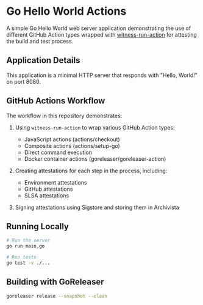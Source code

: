 # Go Hello World Actions

A simple Go Hello World web server application demonstrating the use of different GitHub Action types wrapped with [witness-run-action](https://github.com/testifysec/witness-run-action) for attesting the build and test process.

## Application Details

This application is a minimal HTTP server that responds with "Hello, World!" on port 8080.

## GitHub Actions Workflow

The workflow in this repository demonstrates:

1. Using `witness-run-action` to wrap various GitHub Action types:
   - JavaScript actions (actions/checkout)
   - Composite actions (actions/setup-go)
   - Direct command execution
   - Docker container actions (goreleaser/goreleaser-action)

2. Creating attestations for each step in the process, including:
   - Environment attestations
   - GitHub attestations
   - SLSA attestations

3. Signing attestations using Sigstore and storing them in Archivista

## Running Locally

```bash
# Run the server
go run main.go

# Run tests
go test -v ./...
```

## Building with GoReleaser

```bash
goreleaser release --snapshot --clean
```